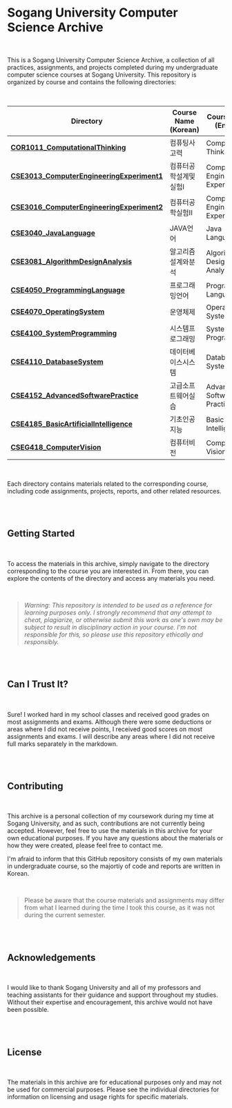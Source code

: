 # Sogang University Computer Science Archive

<br/>

This is a Sogang University Computer Science Archive, a collection of all practices, assignments, and projects completed during my undergraduate computer science courses at Sogang University. This repository is organized by course and contains the following directories:

<br/>

| Directory                                                    | Course Name (Korean)  | Course Name (English)             | semester    |
| ------------------------------------------------------------ | --------------------- | --------------------------------- | ----------- |
| **[COR1011_ComputationalThinking](https://github.com/Glanceyes/Sogang-University-Computer-Science/tree/main/COR1011_ComputationalThinking)** | 컴퓨팅사고력          | Computational Thinking            | Spring 2017 |
| **[CSE3013_ComputerEngineeringExperiment1](https://github.com/Glanceyes/Sogang-University-Computer-Science/tree/main/CSE3013_ComputerEngineeringExperiment1)** | 컴퓨터공학설계및실험I | Computer Engineering Experiment 1 | Fall 2018   |
| **[CSE3016_ComputerEngineeringExperiment2](https://github.com/Glanceyes/Sogang-University-Computer-Science/tree/main/CSE3016_ComputerEngineeringExperiment2)** | 컴퓨터공학실험II      | Computer Engineering Experiment 2 | Fall 2018   |
| **[CSE3040_JavaLanguage](https://github.com/Glanceyes/Sogang-University-Computer-Science/tree/main/CSE3040_JavaLanguage)** | JAVA언어              | Java Language                     | Fall 2018   |
| **[CSE3081_AlgorithmDesignAnalysis](https://github.com/Glanceyes/Sogang-University-Computer-Science/tree/main/CSE3081_AlgorithmDesignAnalysis)** | 알고리즘설계와분석    | Algorithm Design and Analysis     | Fall 2018   |
| **[CSE4050_ProgrammingLanguage](https://github.com/Glanceyes/Sogang-University-Computer-Science/tree/main/CSE4050_ProgrammingLanguage)** | 프로그래밍언어        | Programming Language              | Spring 2019 |
| **[CSE4070_OperatingSystem](https://github.com/Glanceyes/Sogang-University-Computer-Science/tree/main/CSE4070_OperatingSystem)** | 운영체제              | Operating System                  | Fall 2022   |
| **[CSE4100_SystemProgramming](https://github.com/Glanceyes/Sogang-University-Computer-Science/tree/main/CSE4100_SystemProgramming)** | 시스템프로그래밍      | System Programming                | Spring 2019 |
| **[CSE4110_DatabaseSystem](https://github.com/Glanceyes/Sogang-University-Computer-Science/tree/main/CSE4110_DatabaseSystem)** | 데이터베이스시스템    | Database System                   | Spring 2019 |
| **[CSE4152_AdvancedSoftwarePractice](https://github.com/Glanceyes/Sogang-University-Computer-Science/tree/main/CSE4152_AdvancedSoftwarePractice)** | 고급소프트웨어실습    | Advanced Software Practice        | Fall 2022   |
| **[CSE4185_BasicArtificialIntelligence](https://github.com/Glanceyes/Sogang-University-Computer-Science/tree/main/CSE4185_BasicArtificialIntelligence)** | 기초인공지능          | Basic Artificial Intelligence     | Fall 2022   |
| **[CSEG418_ComputerVision](https://github.com/Glanceyes/Sogang-University-Computer-Science/tree/main/CSEG418_ComputerVision)** | 컴퓨터비전            | Computer Vision                   | Fall 2022   |

<br/>

Each directory contains materials related to the corresponding course, including code assignments, projects, reports, and other related resources.

<br/><br/>

## Getting Started

<br/>

To access the materials in this archive, simply navigate to the directory corresponding to the course you are interested in. From there, you can explore the contents of the directory and access any materials you need.

<br/>

> *Warning: This repository is intended to be used as a reference for learning purposes only. I strongly recommend that any attempt to cheat, plagiarize, or otherwise submit this work as one's own may be subject to result in disciplinary action in your course. I'm not responsible for this, so please use this repository ethically and responsibly.*

<br/>

<br/>

## Can I Trust It?

<br/>

Sure! I worked hard in my school classes and received good grades on most assignments and exams. Although there were some deductions or areas where I did not receive points, I received good scores on most assignments and exams. I will describe any areas where I did not receive full marks separately in the markdown.

<br/><br/>

## Contributing

<br/>

This archive is a personal collection of my coursework during my time at Sogang University, and as such, contributions are not currently being accepted. However, feel free to use the materials in this archive for your own educational purposes. If you have any questions about the materials or how they were created, please feel free to contact me. 

I'm afraid to inform that this GitHub repository consists of my own materials in undergraduate course, so the majortiy of code and reports are written in Korean.

<br/>

> Please be aware that the course materials and assignments may differ from what I learned during the time I took this course, as it was not during the current semester.

<br/><br/>

## Acknowledgements

<br/>

I would like to thank Sogang University and all of my professors and teaching assistants for their guidance and support throughout my studies. Without their expertise and encouragement, this archive would not have been possible.

<br/><br/>

## License

<br/>

The materials in this archive are for educational purposes only and may not be used for commercial purposes. Please see the individual directories for information on licensing and usage rights for specific materials.